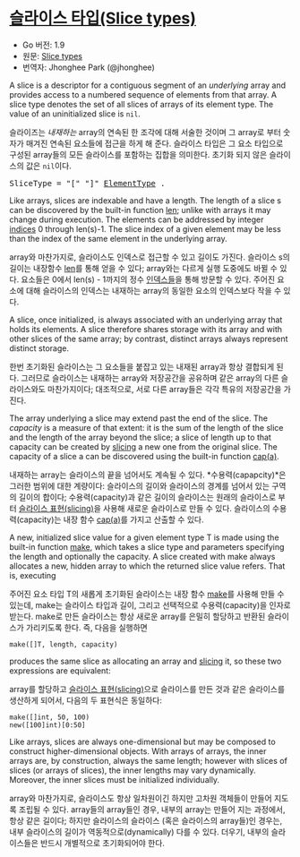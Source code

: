 # [슬라이스 타입(Slice types)](#slice-types)

 * Go 버전: 1.9
 * 원문: [Slice types](https://golang.org/ref/spec#Slice_types)
 * 번역자: Jhonghee Park (@jhonghee)

A slice is a descriptor for a contiguous segment of an *underlying* array and provides access to a numbered sequence of elements from that array. A slice type denotes the set of all slices of arrays of its element type. The value of an uninitialized slice is `nil`.

슬라이즈는 *내재하는* array의 연속된 한 조각에 대해 서술한 것이며 그 array로 부터 숫자가 매겨진 연속된 요소들에 접근을 하게 해 준다. 슬라이스 타입은 그 요소 타입으로 구성된 array들의 모든 슬라이스를 포함하는 집합을 의미한다. 초기화 되지 않은 슬라이스의 값은 `nil`이다.

<pre>
<a id="SliceType">SliceType</a> = "[" "]" <a href="/Types/array_types.html#ElementType">ElementType</a> .
</pre>

Like arrays, slices are indexable and have a length. The length of a slice s can be discovered by the built-in function [len](/Built-in%20functions/length_and_capacity.html); unlike with arrays it may change during execution. The elements can be addressed by integer [indices](/Expressions/index_expressions.html) 0 through len(s)-1. The slice index of a given element may be less than the index of the same element in the underlying array.

array와 마찬가지로, 슬라이스도 인덱스로 접근할 수 있고 길이도 가진다. 슬라이스 s의 길이는 내장함수 [len](/Built-in%20functions/length_and_capacity.html)를 통해 얻을 수 있다; array와는 다르게 실행 도중에도 바뀔 수 있다. 요소들은 0에서 len(s) - 1까지의 정수 [인덱스들](/Expressions/index_expressions.html)을 통해 방문할 수 있다. 주어진 요소에 대해 슬라이스의 인덱스는 내재하는 array의 동일한 요소의 인덱스보다 작을 수 있다.

A slice, once initialized, is always associated with an underlying array that holds its elements. A slice therefore shares storage with its array and with other slices of the same array; by contrast, distinct arrays always represent distinct storage.

한번 초기화된 슬라이스는 그 요소들을 붙잡고 있는 내재된 array과 항상 결합되게 된다. 그러므로 슬라이스는 내재하는 array와 저장공간을 공유하며 같은 array의 다른 슬라이스와도 마찬가지이다; 대조적으로, 서로 다른 array들은 각각 특유의 저장공간을 가진다. 

The array underlying a slice may extend past the end of the slice. The *capacity* is a measure of that extent: it is the sum of the length of the slice and the length of the array beyond the slice; a slice of length up to that capacity can be created by [slicing](/Expressions/slice_expressions.html) a new one from the original slice. The capacity of a slice a can be discovered using the built-in function [cap(a)](/Built-in%20functions/length_and_capacity.html).

내재하는 array는 슬라이스의 끝을 넘어서도 계속될 수 있다. *수용력(capapcity)*은 그러한 범위에 대한 계량이다: 슬라이스의 길이와 슬라이스의 경계를 넘어서 있는 구역의 길이의 합이다; 수용력(capacity)과 같은 길이의 슬라이스는 원래의 슬라이스로 부터 [슬라이스 표현(slicing)](/Expressions/slice_expressions.html)을 사용해 새로운 슬라이스로 만들 수 있다. 슬라이스의 수용력(capacity)는 내장 함수 [cap(a)](/Built-in%20functions/length_and_capacity.html)를 가지고 산출할 수 있다.

A new, initialized slice value for a given element type T is made using the built-in function [make](/Built-in%20functions/making_slices,_maps_and_channels.html), which takes a slice type and parameters specifying the length and optionally the capacity. A slice created with make always allocates a new, hidden array to which the returned slice value refers. That is, executing

주어진 요소 타입 T의 새롭게 초기화된 슬라이스는 내장 함수 [make](/Built-in%20functions/making_slices,_maps_and_channels.html)를 사용해 만들 수 있는데, make는 슬라이스 타입과 길이, 그리고 선택적으로 수용력(capacity)을 인자로 받는다. make로 만든 슬라이스는 항상 새로운 array를 은밀히 할당하고 반환된 슬라이스가 가리키도록 한다. 즉, 다음을 실행하면

```
make([]T, length, capacity)
```

produces the same slice as allocating an array and [slicing](/Expressions/slice_expressions.html) it, so these two expressions are equivalent:

array를 할당하고 [슬라이스 표현(slicing)](/Expressions/slice_expressions.html)으로 슬라이스를 만든 것과 같은 슬라이스를 생산하게 되어서, 다음의 두 표현식은 동일하다:

```
make([]int, 50, 100)
new([100]int)[0:50]
```

Like arrays, slices are always one-dimensional but may be composed to construct higher-dimensional objects. With arrays of arrays, the inner arrays are, by construction, always the same length; however with slices of slices (or arrays of slices), the inner lengths may vary dynamically. Moreover, the inner slices must be initialized individually.

array와 마찬가지로, 슬라이스도 항상 일차원이긴 하지만 고차원 객체들이 만들어 지도록 조립될 수 있다. array들의 array들인 경우, 내부의 array는 만들어 지는 과정에서, 항상 같은 길이다; 하지만 슬라이스의 슬라이스 (혹은 슬라이스의 array들)인 경우는, 내부 슬라이스의 길이가 역동적으로(dynamically) 다를 수 있다. 더우기, 내부의 슬라이스들은 반드시 개별적으로 초기화되어야 한다.